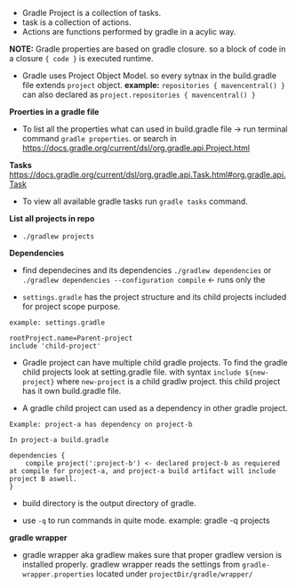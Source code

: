 - Gradle Project is a collection of tasks.
- task is a collection of actions.
- Actions are functions performed by gradle in a acylic way.

**NOTE:** Gradle properties are based on gradle closure. so a block of code in a closure `{ code }` is executed runtime.

- Gradle uses Project Object Model. so every sytnax in the build.gradle file extends `project` object. **example:** `repositories { mavencentral() }` can also declared as `project.repositories { mavencentral() }`

**Proerties in a gradle file**
- To list all the properties what can used in build.gradle file -> run terminal command `gradle properties`. or search in https://docs.gradle.org/current/dsl/org.gradle.api.Project.html

**Tasks** https://docs.gradle.org/current/dsl/org.gradle.api.Task.html#org.gradle.api.Task
- To view all available gradle tasks run `gradle tasks` command. 

**List all projects in repo**
- `./gradlew projects`

**Dependencies**
- find dependecines and its dependencies `./gradlew dependencies` or `./gradlew dependencies --configuration compile` <- runs only the 

- `settings.gradle` has the project structure and its child projects included for project scope purpose. 
```
example: settings.gradle

rootProject.name=Parent-project
include 'child-project'

```

- Gradle project can have multiple child gradle projects. To find the gradle child projects look at setting.gradle file. with syntax `include ${new-project}` where `new-project` is a child gradlw project. this child project has it own build.gradle file.

- A gradle child project can used as a dependency in other gradle project.
````
Example: project-a has dependency on project-b

In project-a build.gradle

dependencies {
    compile project(':project-b') <- declared project-b as requiered at compile for project-a, and project-a build artifact will include project B aswell.
}
````

- build directory is the output directory of gradle.

- use `-q` to run commands in quite mode. example: gradle -q projects

**gradle wrapper**
- gradle wrapper aka gradlew makes sure that proper gradlew version is installed properly.
gradlew wrapper reads the settings from `gradle-wrapper.properties` located under `projectDir/gradle/wrapper/`

